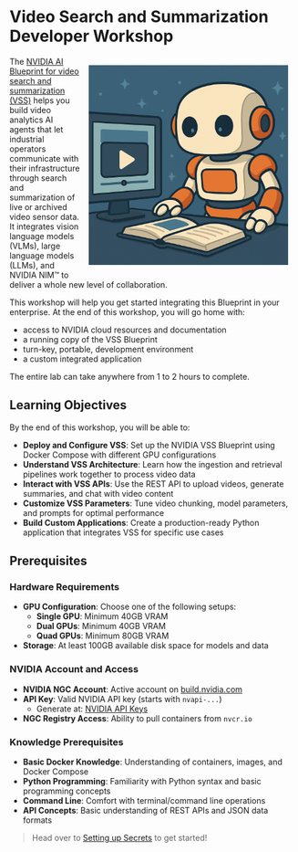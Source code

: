 # Video Search and Summarization Developer Workshop

<img src="_static/robots/video.png" alt="VSS Robot Character" style="float:right; max-width:350px;margin:15px;" />

The [NVIDIA AI Blueprint for video search and summarization (VSS)](https://build.nvidia.com/nvidia/video-search-and-summarization) helps you build video analytics AI agents that let industrial operators communicate with their infrastructure through search and summarization of live or archived video sensor data. It integrates vision language models (VLMs), large language models (LLMs), and NVIDIA NIM™ to deliver a whole new level of collaboration.

This workshop will help you get started integrating this Blueprint in your enterprise. At the end of this workshop, you will go home with:

 - access to NVIDIA cloud resources and documentation
 - a running copy of the VSS Blueprint
 - turn-key, portable, development environment
 - a custom integrated application

 The entire lab can take anywhere from 1 to 2 hours to complete.

## Learning Objectives

By the end of this workshop, you will be able to:

- **Deploy and Configure VSS**: Set up the NVIDIA VSS Blueprint using Docker Compose with different GPU configurations
- **Understand VSS Architecture**: Learn how the ingestion and retrieval pipelines work together to process video data
- **Interact with VSS APIs**: Use the REST API to upload videos, generate summaries, and chat with video content
- **Customize VSS Parameters**: Tune video chunking, model parameters, and prompts for optimal performance
- **Build Custom Applications**: Create a production-ready Python application that integrates VSS for specific use cases

## Prerequisites

### Hardware Requirements

- **GPU Configuration**: Choose one of the following setups:
  - **Single GPU**: Minimum 40GB VRAM
  - **Dual GPUs**: Minimum 40GB VRAM
  - **Quad GPUs**: Minimum 80GB VRAM
- **Storage**: At least 100GB available disk space for models and data

### NVIDIA Account and Access

- **NVIDIA NGC Account**: Active account on [build.nvidia.com](https://build.nvidia.com)
- **API Key**: Valid NVIDIA API key (starts with `nvapi-...`)
  - Generate at: [NVIDIA API Keys](https://build.nvidia.com/settings/api-keys)
- **NGC Registry Access**: Ability to pull containers from `nvcr.io`

### Knowledge Prerequisites

- **Basic Docker Knowledge**: Understanding of containers, images, and Docker Compose
- **Python Programming**: Familiarity with Python syntax and basic programming concepts
- **Command Line**: Comfort with terminal/command line operations
- **API Concepts**: Basic understanding of REST APIs and JSON data formats

> Head over to [Setting up Secrets](secrets) to get started!